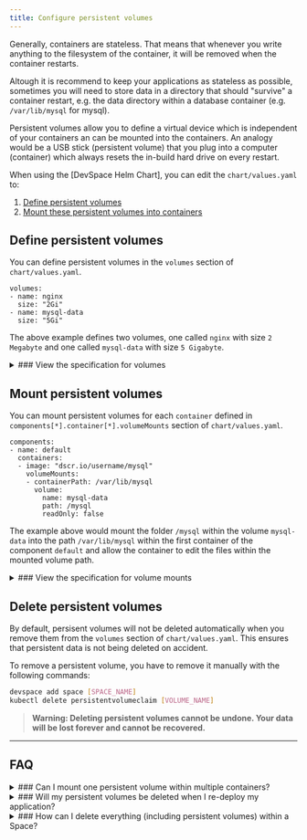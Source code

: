 ```yaml
---
title: Configure persistent volumes
---
```


Generally, containers are stateless. That means that whenever you write anything to the filesystem of the container, it will be removed when the container restarts.

Altough it is recommend to keep your applications as stateless as possible, sometimes you will need to store data in a directory that should "survive" a container restart, e.g. the data directory within a database container (e.g. `/var/lib/mysql` for mysql).

Persistent volumes allow you to define a virtual device which is independent of your containers an can be mounted into the containers. An analogy would be a USB stick (persistent volume) that you plug into a computer (container) which always resets the in-build hard drive on every restart.

When using the [DevSpace Helm Chart], you can edit the `chart/values.yaml` to:
1. [Define persistent volumes](#define-persistent-volumes)
2. [Mount these persistent volumes into containers](#mount-persistent-volumes)

## Define persistent volumes
You can define persistent volumes in the `volumes` section of `chart/values.yaml`.
```
volumes:
- name: nginx
  size: "2Gi"
- name: mysql-data
  size: "5Gi"
```
The above example defines two volumes, one called `nginx` with size `2 Megabyte` and one called `mysql-data` with size `5 Gigabyte`.

<details>
<summary>
### View the specification for volumes
</summary>
```yaml
name: [a-z0-9-]{1,253}      # Name of the volume (used to mount the volume)
size: [number] + Gi|Mi|Ki   # Size of the volume in Gigabyte, Megabyte or Kilobyte
```
</details>

## Mount persistent volumes
You can mount persistent volumes for each `container` defined in `components[*].container[*].volumeMounts` section of `chart/values.yaml`.
```
components:
- name: default
  containers:
  - image: "dscr.io/username/mysql"
    volumeMounts:
    - containerPath: /var/lib/mysql
      volume:
        name: mysql-data
        path: /mysql
        readOnly: false
```
The example above would mount the folder `/mysql` within the volume `mysql-data` into the path `/var/lib/mysql` within the first container of the component `default` and allow the container to edit the files within the mounted volume path.

<details>
<summary>
### View the specification for volume mounts
</summary>
```yaml
containerPath: [path]       # Path within the container
volume:                     # Volume to mount
  name: [volume-name]       # Name of the volume as defined in `volumes` within `chart/values.yaml`
  path: [path]              # Path within the volume
  readOnly: false|true      # Detault: false | set to true for read-only mounting
```
</details>


## Delete persistent volumes
By default, persisent volumes will not be deleted automatically when you remove them from the `volumes` section of `chart/values.yaml`. This ensures that persistent data is not being deleted on accident.

To remove a persistent volume, you have to remove it manually with the following commands:
```bash
devspace add space [SPACE_NAME]
kubectl delete persistentvolumeclaim [VOLUME_NAME]
```
> **Warning: Deleting persistent volumes cannot be undone. Your data will be lost forever and cannot be recovered.**

---
## FAQ

<details>
<summary>
### Can I mount one persistent volume within multiple containers?
</summary>
**Yes, but** only if the containers are either in the same component or if at most one of the containers mounts the volume with the `readOnly: false` option (e.g. one container with `readOnly: false` and 3 other containers with `readOnly: true` would work).
</details>

<details>
<summary>
### Will my persistent volumes be deleted when I re-deploy my application?
</summary>
Generally: **No.**

If you use the DevSpace Helm Chart, it will automatically deploy containers within a StatefulSet when you mount any persistent volumes. Kubernetes will not delete these persistent volumes when you delete or update the StatefulSet.
</details>

<details>
<summary>
### How can I delete everything (including persistent volumes) within a Space?
</summary>
If you want to force-delete everything (including persistent volumes) within a Space, you can run the following commands:
```bash
devspace use space [SPACE_NAME]
devspace purge
kubectl delete persistentvolumeclaims --all
```
> **Warning: The commands listed above will delete everything within your Space. All your data will be lost forever and cannot be recovered.**
</details>
